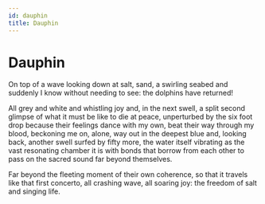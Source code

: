 ```yaml
---
id: dauphin
title: Dauphin
---
```


# Dauphin

On top of a wave looking down
at salt, sand, a swirling seabed
and suddenly I know
without needing to see:
the dolphins have returned!

All grey and white and whistling joy
and, in the next swell,
a split second glimpse
of what it must be like to die at peace,
unperturbed by the six foot drop
because their feelings dance
with my own, beat their way 
through my blood,
beckoning me on, alone, 
way out in the deepest blue and, 
looking back,
another swell surfed by fifty more, 
the water itself vibrating
as the vast resonating chamber it is
with bonds that borrow from each other
to pass on the sacred sound
far beyond themselves.
 
Far beyond the fleeting moment
of their own coherence,
so that it travels like that first concerto,
all crashing wave, all soaring joy:
the freedom of salt and singing life.
